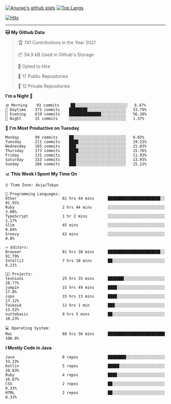 [![Anurag's github stats](https://github-readme-stats.vercel.app/api?username=ktnkk&count_private=true&show_icons=true&theme=dark&include_all_commits=true)](https://github.com/anuraghazra/github-readme-stats)
[![Top Langs](https://github-readme-stats.vercel.app/api/top-langs/?username=ktnkk&layout=compact&theme=dark&hide=html,css,scss&langs_count=10)](https://github.com/anuraghazra/github-readme-stats)

[![Hits](https://hits.seeyoufarm.com/api/count/incr/badge.svg?url=https%3A%2F%2Fgithub.com%2Fktnkk%2Fhit-counter&count_bg=%23070707&title_bg=%23070707&icon=&icon_color=%23E7E7E7&title=visitor&edge_flat=true)](https://hits.seeyoufarm.com)

***

<!--START_SECTION:waka-->
**🐱 My Github Data** 

> 🏆 741 Contributions in the Year 2021
 > 
> 📦 54.9 kB Used in Github's Storage 
 > 
> 💼 Opted to Hire
 > 
> 📜 17 Public Repositories 
 > 
> 🔑 12 Private Repositories  
 > 
**I'm a Night 🦉** 

```text
🌞 Morning    93 commits     ██░░░░░░░░░░░░░░░░░░░░░░░   8.47% 
🌆 Daytime    371 commits    ████████░░░░░░░░░░░░░░░░░   33.79% 
🌃 Evening    619 commits    ██████████████░░░░░░░░░░░   56.38% 
🌙 Night      15 commits     ░░░░░░░░░░░░░░░░░░░░░░░░░   1.37%

```
📅 **I'm Most Productive on Tuesday** 

```text
Monday       99 commits     ██░░░░░░░░░░░░░░░░░░░░░░░   9.02% 
Tuesday      211 commits    ████░░░░░░░░░░░░░░░░░░░░░   19.22% 
Wednesday    165 commits    ███░░░░░░░░░░░░░░░░░░░░░░   15.03% 
Thursday     173 commits    ████░░░░░░░░░░░░░░░░░░░░░   15.76% 
Friday       131 commits    ███░░░░░░░░░░░░░░░░░░░░░░   11.93% 
Saturday     153 commits    ███░░░░░░░░░░░░░░░░░░░░░░   13.93% 
Sunday       166 commits    ███░░░░░░░░░░░░░░░░░░░░░░   15.12%

```


📊 **This Week I Spent My Time On** 

```text
⌚︎ Time Zone: Asia/Tokyo

💬 Programming Languages: 
Other                    81 hrs 44 mins      ███████████████████████░░   91.91% 
Ruby                     2 hrs 44 mins       ░░░░░░░░░░░░░░░░░░░░░░░░░   3.08% 
TypeScript               1 hr 2 mins         ░░░░░░░░░░░░░░░░░░░░░░░░░   1.17% 
Slim                     45 mins             ░░░░░░░░░░░░░░░░░░░░░░░░░   0.84% 
Groovy                   42 mins             ░░░░░░░░░░░░░░░░░░░░░░░░░   0.8%

🔥 Editors: 
Browser                  81 hrs 38 mins      ███████████████████████░░   91.79% 
IntelliJ                 7 hrs 18 mins       ██░░░░░░░░░░░░░░░░░░░░░░░   8.21%

🐱‍💻 Projects: 
teshioni                 25 hrs 35 mins      ███████░░░░░░░░░░░░░░░░░░   28.77% 
jumpin                   15 hrs 49 mins      ████░░░░░░░░░░░░░░░░░░░░░   17.8% 
copo                     15 hrs 13 mins      ████░░░░░░░░░░░░░░░░░░░░░   17.12% 
Taskoid                  12 hrs 1 min        ███░░░░░░░░░░░░░░░░░░░░░░   13.52% 
nuttebasic               9 hrs 5 mins        ██░░░░░░░░░░░░░░░░░░░░░░░   10.23%

💻 Operating System: 
Mac                      88 hrs 56 mins      █████████████████████████   100.0%

```

**I Mostly Code in Java** 

```text
Java                     8 repos             ████████░░░░░░░░░░░░░░░░░   33.33% 
Kotlin                   5 repos             █████░░░░░░░░░░░░░░░░░░░░   20.83% 
Ruby                     4 repos             ████░░░░░░░░░░░░░░░░░░░░░   16.67% 
CSS                      2 repos             ██░░░░░░░░░░░░░░░░░░░░░░░   8.33% 
HTML                     2 repos             ██░░░░░░░░░░░░░░░░░░░░░░░   8.33%

```



<!--END_SECTION:waka-->
